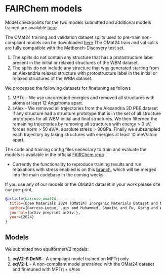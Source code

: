 # FAIRChem models

Model checkpoints for the two models submitted and additional models trained are available [here](https://huggingface.co/fairchem/OMAT24)

The OMat24 training and validation dataset splits used to pre-train non-compliant models can be downloaded [here](https://fair-chem.github.io/core/datasets/omat24.html)
The OMat24 train and val splits are fully compatible with the Matbench-Discovery test set.

1. The splits do not contain any structure that has a protostructure label present in the initial or relaxed structures of the WBM dataset.
2. The splits do not include any structure that was generated starting from an Alexandria relaxed structure with protostructure label in the initial or relaxed structures of the
   WBM dataset.

We processed the following datasets for finetuning as follows

1. MPTrj - We use uncorrected energies and removed all structures with atoms at least 12 Angstroms apart.
2. sAlex - We removed all trajectories from the Alexandria 3D PBE dataset if any structure had a structure prototype that is in the set of all structure prototypes for all WBM initial and final structures.
   We then filterned the remaining trajectories by removing all structures with energy > 0 eV, forces norm > 50 eV/A, absolute stress > 80GPa. Finally we subsampled each trajectory by taking structures with energies
   at least 10 meV/atom apart.

The code and training config files necessary to train and evaluate the models is available in the official [FAIRChem repo](https://github.com/FAIR-Chem/fairchem)

- Currently the functionality to reproduce training results and run relaxations with stress enabled is on this [branch](https://github.com/FAIR-Chem/fairchem/tree/stress-relaxations), which will be merged into the main codebase in the coming weeks.

If you use any of our models or the OMat24 dataset in your work please cite our pre-print,

```bib
@article{barroso_omat24,
  title={Open Materials 2024 (OMat24) Inorganic Materials Dataset and Models},
  author={Barroso-Luque, Luis and Muhammed, Shuaibi and Fu, Xiang and Wood, Brandon, Dzamba, Misko, and Gao, Meng and Rizvi, Ammar and  Zitnick, C. Lawrence and Ulissi, Zachary W.},
  journal={arXiv preprint arXiv:},
  year={2024}
}
```

## Models

We submitted two equiformerV2 models:

1. **eqV2-S DeNS** - A compliant model trained on MPTrj only
2. **eqV2-L** - A non-compliant model pretrained with the OMat24 dataset and finetuned with MPTrj + sAlex
